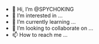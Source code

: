 - 👋 Hi, I’m @SPYCHOKING
- 👀 I’m interested in ...
- 🌱 I’m currently learning ...
- 💞️ I’m looking to collaborate on ...
- 📫 How to reach me ...

<!---
SPYCHOKING/SPYCHOKING is a ✨ special ✨ repository because its `README.md` (this file) appears on your GitHub profile.
You can click the Preview link to take a look at your changes.
--->
